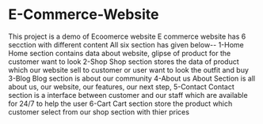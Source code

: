 # E-Commerce-Website
This project is a demo of Ecoomerce website
E commerce website has  6 secction with different content
All six section has given below--
1-Home
Home section contains data about website, glipse of product for the customer want to look
2-Shop
Shop section stores the data of product which our website sell to customer or user want to look the outfit and buy
3-Blog
Blog section is about our community
4-About us
About Section is all about us, our website, our features, our next step,
5-Contact
Contact section is a interface between customer and our staff which are available for 24/7 to help the user
6-Cart
Cart section store the product which customer select from our shop section with thier prices

